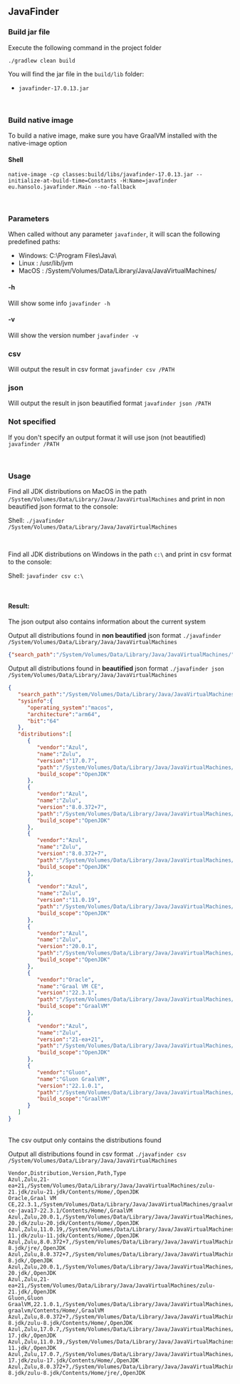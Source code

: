 ## JavaFinder

### Build jar file
Execute the following command in the project folder

```./gradlew clean build```

You will find the jar file in the ```build/lib``` folder:
- ```javafinder-17.0.13.jar```

<br>

### Build native image
To build a native image, make sure you have GraalVM installed with the native-image option

#### Shell
```native-image -cp classes:build/libs/javafinder-17.0.13.jar --initialize-at-build-time=Constants -H:Name=javafinder eu.hansolo.javafinder.Main --no-fallback```

<br>

### Parameters
When called without any parameter ```javafinder```, it will scan the following predefined paths:
- Windows: C:\Program Files\Java\
- Linux  : /usr/lib/jvm
- MacOS  : /System/Volumes/Data/Library/Java/JavaVirtualMachines/

#### -h
Will show some info ```javafinder -h```

#### -v
Will show the version number ```javafinder -v```

### csv
Will output the result in csv format ```javafinder csv /PATH```

### json
Will output the result in json beautified format ```javafinder json /PATH```

### Not specified
If you don't specify an output format it will use json (not beautified)  ```javafinder /PATH```

<br>

### Usage
Find all JDK distributions on MacOS in the path ```/System/Volumes/Data/Library/Java/JavaVirtualMachines```
and print in non beautified json format to the console:

Shell: ```./javafinder /System/Volumes/Data/Library/Java/JavaVirtualMachines```

<br>

Find all JDK distributions on Windows in the path ```c:\``` and print in csv format to the console:

Shell: ```javafinder csv c:\```

<br>

#### Result:
The json output also contains information about the current system

Output all distributions found in <b>non beautified</b> json format
```./javafinder /System/Volumes/Data/Library/Java/JavaVirtualMachines```

```json
{"search_path":"/System/Volumes/Data/Library/Java/JavaVirtualMachines/","sysinfo":{"operating_system":"Mac OS","architecture":"ARM64","bit":"64 Bit"},"distributions":[{"vendor":"Gluon","name":"Gluon GraalVM","version":"22.1.0.1","path":"/System/Volumes/Data/Library/Java/JavaVirtualMachines/gluon-graalvm/Contents/Home/","build_scope":"GraalVM"},{"vendor":"Azul","name":"Zulu","version":"8.0.372+7","path":"/System/Volumes/Data/Library/Java/JavaVirtualMachines/zulu-8.jdk/zulu-8.jdk/Contents/Home/jre/","build_scope":"OpenJDK"},{"vendor":"Azul","name":"Zulu","version":"8.0.372+7","path":"/System/Volumes/Data/Library/Java/JavaVirtualMachines/zulu-8.jdk/zulu-8.jdk/Contents/Home/","build_scope":"OpenJDK"},{"vendor":"Azul","name":"Zulu","version":"11.0.19","path":"/System/Volumes/Data/Library/Java/JavaVirtualMachines/zulu-11.jdk/zulu-11.jdk/Contents/Home/","build_scope":"OpenJDK"},{"vendor":"Oracle","name":"Graal VM CE","version":"22.3.1","path":"/System/Volumes/Data/Library/Java/JavaVirtualMachines/graalvm-ce-java17-22.3.1/Contents/Home/","build_scope":"GraalVM"},{"vendor":"Azul","name":"Zulu","version":"17.0.7","path":"/System/Volumes/Data/Library/Java/JavaVirtualMachines/zulu-17.jdk/zulu-17.jdk/Contents/Home/","build_scope":"OpenJDK"},{"vendor":"Azul","name":"Zulu","version":"20.0.1","path":"/System/Volumes/Data/Library/Java/JavaVirtualMachines/zulu-20.jdk/zulu-20.jdk/Contents/Home/","build_scope":"OpenJDK"},{"vendor":"Azul","name":"Zulu","version":"21-ea+22","path":"/System/Volumes/Data/Library/Java/JavaVirtualMachines/zulu-21.jdk/zulu-21.jdk/Contents/Home/","build_scope":"OpenJDK"}]}
```

Output all distributions found in <b>beautified</b> json format
```./javafinder json /System/Volumes/Data/Library/Java/JavaVirtualMachines```

```json
{
   "search_path":"/System/Volumes/Data/Library/Java/JavaVirtualMachines",
   "sysinfo":{
      "operating_system":"macos",
      "architecture":"arm64",
      "bit":"64"
   },
   "distributions":[
      {
         "vendor":"Azul",
         "name":"Zulu",
         "version":"17.0.7",
         "path":"/System/Volumes/Data/Library/Java/JavaVirtualMachines/zulu-17.jdk/zulu-17.jdk/Contents/Home/",
         "build_scope":"OpenJDK"
      },
      {
         "vendor":"Azul",
         "name":"Zulu",
         "version":"8.0.372+7",
         "path":"/System/Volumes/Data/Library/Java/JavaVirtualMachines/zulu-8.jdk/zulu-8.jdk/Contents/Home/jre/",
         "build_scope":"OpenJDK"
      },
      {
         "vendor":"Azul",
         "name":"Zulu",
         "version":"8.0.372+7",
         "path":"/System/Volumes/Data/Library/Java/JavaVirtualMachines/zulu-8.jdk/zulu-8.jdk/Contents/Home/",
         "build_scope":"OpenJDK"
      },
      {
         "vendor":"Azul",
         "name":"Zulu",
         "version":"11.0.19",
         "path":"/System/Volumes/Data/Library/Java/JavaVirtualMachines/zulu-11.jdk/zulu-11.jdk/Contents/Home/",
         "build_scope":"OpenJDK"
      },
      {
         "vendor":"Azul",
         "name":"Zulu",
         "version":"20.0.1",
         "path":"/System/Volumes/Data/Library/Java/JavaVirtualMachines/zulu-20.jdk/zulu-20.jdk/Contents/Home/",
         "build_scope":"OpenJDK"
      },
      {
         "vendor":"Oracle",
         "name":"Graal VM CE",
         "version":"22.3.1",
         "path":"/System/Volumes/Data/Library/Java/JavaVirtualMachines/graalvm-ce-java17-22.3.1/Contents/Home/",
         "build_scope":"GraalVM"
      },
      {
         "vendor":"Azul",
         "name":"Zulu",
         "version":"21-ea+21",
         "path":"/System/Volumes/Data/Library/Java/JavaVirtualMachines/zulu-21.jdk/zulu-21.jdk/Contents/Home/",
         "build_scope":"OpenJDK"
      },
      {
         "vendor":"Gluon",
         "name":"Gluon GraalVM",
         "version":"22.1.0.1",
         "path":"/System/Volumes/Data/Library/Java/JavaVirtualMachines/gluon-graalvm/Contents/Home/",
         "build_scope":"GraalVM"
      }
   ]
}
```

<br>
The csv output only contains the distributions found

Output all distributions found in csv format
```./javafinder csv /System/Volumes/Data/Library/Java/JavaVirtualMachines```

```
Vendor,Distribution,Version,Path,Type
Azul,Zulu,21-ea+21,/System/Volumes/Data/Library/Java/JavaVirtualMachines/zulu-21.jdk/zulu-21.jdk/Contents/Home/,OpenJDK
Oracle,Graal VM CE,22.3.1,/System/Volumes/Data/Library/Java/JavaVirtualMachines/graalvm-ce-java17-22.3.1/Contents/Home/,GraalVM
Azul,Zulu,20.0.1,/System/Volumes/Data/Library/Java/JavaVirtualMachines/zulu-20.jdk/zulu-20.jdk/Contents/Home/,OpenJDK
Azul,Zulu,11.0.19,/System/Volumes/Data/Library/Java/JavaVirtualMachines/zulu-11.jdk/zulu-11.jdk/Contents/Home/,OpenJDK
Azul,Zulu,8.0.372+7,/System/Volumes/Data/Library/Java/JavaVirtualMachines/zulu-8.jdk/jre/,OpenJDK
Azul,Zulu,8.0.372+7,/System/Volumes/Data/Library/Java/JavaVirtualMachines/zulu-8.jdk/,OpenJDK
Azul,Zulu,20.0.1,/System/Volumes/Data/Library/Java/JavaVirtualMachines/zulu-20.jdk/,OpenJDK
Azul,Zulu,21-ea+21,/System/Volumes/Data/Library/Java/JavaVirtualMachines/zulu-21.jdk/,OpenJDK
Gluon,Gluon GraalVM,22.1.0.1,/System/Volumes/Data/Library/Java/JavaVirtualMachines/gluon-graalvm/Contents/Home/,GraalVM
Azul,Zulu,8.0.372+7,/System/Volumes/Data/Library/Java/JavaVirtualMachines/zulu-8.jdk/zulu-8.jdk/Contents/Home/,OpenJDK
Azul,Zulu,17.0.7,/System/Volumes/Data/Library/Java/JavaVirtualMachines/zulu-17.jdk/,OpenJDK
Azul,Zulu,11.0.19,/System/Volumes/Data/Library/Java/JavaVirtualMachines/zulu-11.jdk/,OpenJDK
Azul,Zulu,17.0.7,/System/Volumes/Data/Library/Java/JavaVirtualMachines/zulu-17.jdk/zulu-17.jdk/Contents/Home/,OpenJDK
Azul,Zulu,8.0.372+7,/System/Volumes/Data/Library/Java/JavaVirtualMachines/zulu-8.jdk/zulu-8.jdk/Contents/Home/jre/,OpenJDK

```